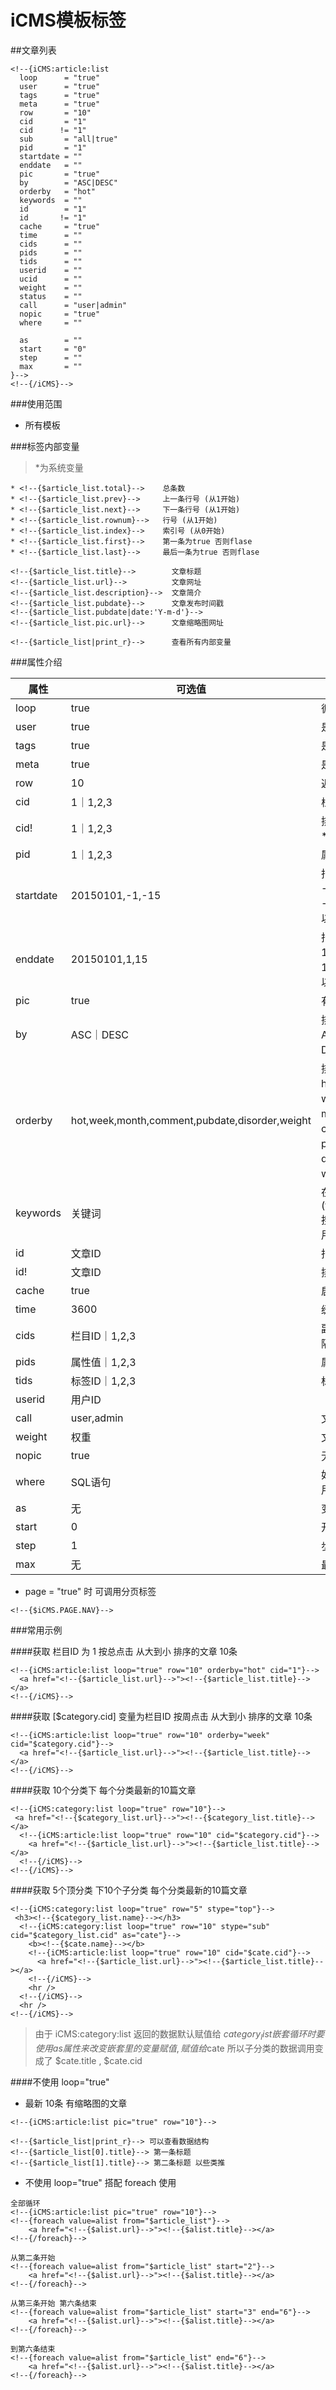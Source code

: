 iCMS模板标签
=====

##文章列表
```
<!--{iCMS:article:list
  loop      = "true"
  user      = "true"
  tags      = "true"
  meta      = "true"
  row       = "10"
  cid       = "1"
  cid      != "1"
  sub       = "all|true"
  pid       = "1"
  startdate = ""
  enddate   = ""
  pic       = "true"
  by        = "ASC|DESC"
  orderby   = "hot"
  keywords  = ""
  id        = "1"
  id       != "1"
  cache     = "true"
  time      = ""
  cids      = ""
  pids      = ""
  tids      = ""
  userid    = ""
  ucid      = ""
  weight    = ""
  status    = ""
  call      = "user|admin"
  nopic     = "true"
  where     = ""

  as        = ""
  start     = "0"
  step      = ""
  max       = ""
}-->
<!--{/iCMS}-->
```
###使用范围
- 所有模板

###标签内部变量
> *为系统变量

```
* <!--{$article_list.total}-->    总条数
* <!--{$article_list.prev}-->     上一条行号 (从1开始)
* <!--{$article_list.next}-->     下一条行号 (从1开始)
* <!--{$article_list.rownum}-->   行号 (从1开始)
* <!--{$article_list.index}-->    索引号 (从0开始)
* <!--{$article_list.first}-->    第一条为true 否则flase
* <!--{$article_list.last}-->     最后一条为true 否则flase

<!--{$article_list.title}-->        文章标题
<!--{$article_list.url}-->          文章网址
<!--{$article_list.description}-->  文章简介
<!--{$article_list.pubdate}-->      文章发布时间戳
<!--{$article_list.pubdate|date:'Y-m-d'}-->
<!--{$article_list.pic.url}-->      文章缩略图网址
```

```
<!--{$article_list|print_r}-->      查看所有内部变量
```

###属性介绍

|属性|可选值|说明
|-|-|-|
|loop|true|循环标记
|user|true|是否调用用户数据
|tags|true|是否调用TAG数据
|meta|true|是否调用扩展属性数据
|row|10|返回行数
|cid|1｜1,2,3|栏目ID,多项请用**,**隔开
|cid!|1｜1,2,3|排除的栏目ID,多项请用**,**隔开
|pid|1｜1,2,3|属性ID,多项请用**,**隔开
|startdate|20150101,-1,-15|指定开始时间<br />-1=1天前<br />-15=15天前<br />以此类推
|enddate|20150101,1,15|指定结束时间<br />1=1天后<br />15=15天后<br />以此类推
|pic|true|有缩略图的文章
|by|ASC｜DESC|排序方式 默认值DESC<br />ASC 从小到大 <br />DESC从大到小
|orderby|hot,week,month,comment,pubdate,disorder,weight|排序方法 <br /> hot 总点击 <br />week 周点击<br />month 月点击<br />comment 评论数<br />pubdate 发布时间<br />disorder 文章的排序 <br />weight 权重
|keywords|关键词|在(title,keywords,description)搜索关键词,数据量大时 请使用 sphinx
|id|文章ID|指定文章ID
|id!|文章ID|排除文章ID
|cache|true|启用缓存
|time|3600|缓存时间
|cids|栏目ID｜1,2,3|副栏目的ID,多项请用**,**隔开
|pids|属性值｜1,2,3|属性值,多项请用**,**隔开
|tids|标签ID｜1,2,3|标签ID,多项请用**,**隔开
|userid|用户ID|
|call|user,admin|文章用户类型
|weight|权重|文章的权重
|nopic|true|无缩略图
|where|SQL语句|如果你觉得上面的条件不够用,那自己写吧
|as|无|变量别名
|start|0|开始索引号
|step|1|步进值
|max|无|最大索引值

- page = "true" 时  可调用分页标签

```
<!--{$iCMS.PAGE.NAV}-->
```

###常用示例

####获取 栏目ID 为 1 按总点击 从大到小 排序的文章 10条

```
<!--{iCMS:article:list loop="true" row="10" orderby="hot" cid="1"}-->
  <a href="<!--{$article_list.url}-->"><!--{$article_list.title}--></a>
<!--{/iCMS}-->
```

####获取 [$category.cid] 变量为栏目ID 按周点击 从大到小 排序的文章 10条

```
<!--{iCMS:article:list loop="true" row="10" orderby="week" cid="$category.cid"}-->
  <a href="<!--{$article_list.url}-->"><!--{$article_list.title}--></a>
<!--{/iCMS}-->
```

####获取 10个分类下 每个分类最新的10篇文章

```
<!--{iCMS:category:list loop="true" row="10"}-->
 <a href="<!--{$category_list.url}-->"><!--{$category_list.title}--></a>
  <!--{iCMS:article:list loop="true" row="10" cid="$category.cid"}-->
    <a href="<!--{$article_list.url}-->"><!--{$article_list.title}--></a>
  <!--{/iCMS}-->
<!--{/iCMS}-->
```

####获取 5个顶分类 下10个子分类 每个分类最新的10篇文章

```
<!--{iCMS:category:list loop="true" row="5" stype="top"}-->
 <h3><!--{$category_list.name}--></h3>
  <!--{iCMS:category:list loop="true" row="10" stype="sub" cid="$category_list.cid" as="cate"}-->
    <b><!--{$cate.name}--></b>
    <!--{iCMS:article:list loop="true" row="10" cid="$cate.cid"}-->
      <a href="<!--{$article_list.url}-->"><!--{$article_list.title}--></a>
    <!--{/iCMS}-->
    <hr />
  <!--{/iCMS}-->
  <hr />
<!--{/iCMS}-->
```

> 由于 iCMS:category:list 返回的数据默认赋值给 $category_list
嵌套循环时要使用 as 属性来改变嵌套里的变量赋值,赋值给$cate
所以子分类的数据调用变成了 $cate.title , $cate.cid

####不使用 loop="true"

- 最新 10条 有缩略图的文章

```
<!--{iCMS:article:list pic="true" row="10"}-->

<!--{$article_list|print_r}--> 可以查看数据结构
<!--{$article_list[0].title}--> 第一条标题
<!--{$article_list[1].title}--> 第二条标题 以些类推
```

- 不使用 loop="true" 搭配 foreach 使用

```
全部循环
<!--{iCMS:article:list pic="true" row="10"}-->
<!--{foreach value=alist from="$article_list"}-->
    <a href="<!--{$alist.url}-->"><!--{$alist.title}--></a>
<!--{/foreach}-->

从第二条开始
<!--{foreach value=alist from="$article_list" start="2"}-->
    <a href="<!--{$alist.url}-->"><!--{$alist.title}--></a>
<!--{/foreach}-->

从第三条开始 第六条结束
<!--{foreach value=alist from="$article_list" start="3" end="6"}-->
    <a href="<!--{$alist.url}-->"><!--{$alist.title}--></a>
<!--{/foreach}-->

到第六条结束
<!--{foreach value=alist from="$article_list" end="6"}-->
    <a href="<!--{$alist.url}-->"><!--{$alist.title}--></a>
<!--{/foreach}-->
```
